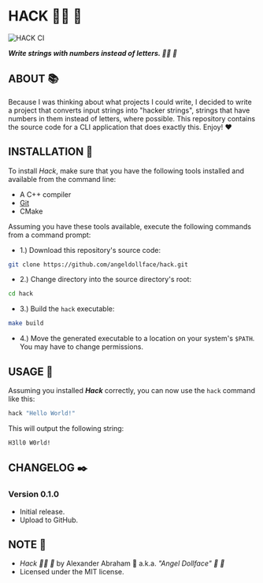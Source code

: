 # HACK :woman_technologist: :ribbon:

![HACK CI](https://github.com/angeldollface/hack/actions/workflows/main.yml/badge.svg)

***Write strings with numbers instead of letters. :woman_technologist: :ribbon:***

## ABOUT :books:

Because I was thinking about what projects I could write, I decided to write a project that converts input strings into "hacker strings", strings that have numbers in them instead of letters, where possible. This repository contains the source code for a CLI application that does exactly this. Enjoy! :heart:

## INSTALLATION :hammer:

To install *Hack*, make sure that you have the following tools installed and available from the command line:

- A C++ compiler
- [Git](https://git-scm.org)
- CMake

Assuming you have these tools available, execute the following commands from a command prompt:

- 1.) Download this repository's source code:

```bash
git clone https://github.com/angeldollface/hack.git
```

- 2.) Change directory into the source directory's root:

```bash
cd hack
```

- 3.) Build the `hack` executable:

```bash
make build
```

- 4.) Move the generated executable to a location on your system's `$PATH`. You may have to change permissions.

## USAGE :hammer:

Assuming you installed ***Hack*** correctly, you can now use the `hack` command like this:

```bash
hack "Hello World!"
```

This will output the following string:

```text
H3ll0 W0rld!
```

## CHANGELOG :black_nib:

### Version 0.1.0

- Initial release.
- Upload to GitHub.

## NOTE :scroll:

- *Hack :woman_technologist: :ribbon:* by Alexander Abraham :black_heart: a.k.a. *"Angel Dollface" :dolls: :ribbon:*
- Licensed under the MIT license.